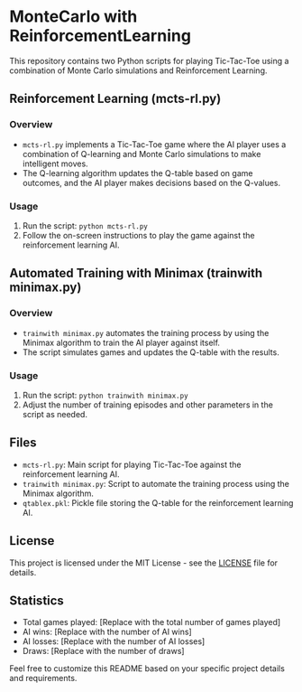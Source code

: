 # MonteCarlo with ReinforcementLearning

This repository contains two Python scripts for playing Tic-Tac-Toe using a combination of Monte Carlo simulations and Reinforcement Learning.

## Reinforcement Learning (mcts-rl.py)

### Overview
- `mcts-rl.py` implements a Tic-Tac-Toe game where the AI player uses a combination of Q-learning and Monte Carlo simulations to make intelligent moves.
- The Q-learning algorithm updates the Q-table based on game outcomes, and the AI player makes decisions based on the Q-values.

### Usage
1. Run the script: `python mcts-rl.py`
2. Follow the on-screen instructions to play the game against the reinforcement learning AI.

## Automated Training with Minimax (trainwith minimax.py)

### Overview
- `trainwith minimax.py` automates the training process by using the Minimax algorithm to train the AI player against itself.
- The script simulates games and updates the Q-table with the results.

### Usage
1. Run the script: `python trainwith minimax.py`
2. Adjust the number of training episodes and other parameters in the script as needed.

## Files

- `mcts-rl.py`: Main script for playing Tic-Tac-Toe against the reinforcement learning AI.
- `trainwith minimax.py`: Script to automate the training process using the Minimax algorithm.
- `qtablex.pkl`: Pickle file storing the Q-table for the reinforcement learning AI.

## License

This project is licensed under the MIT License - see the [LICENSE](LICENSE) file for details.

## Statistics

- Total games played: [Replace with the total number of games played]
- AI wins: [Replace with the number of AI wins]
- AI losses: [Replace with the number of AI losses]
- Draws: [Replace with the number of draws]

Feel free to customize this README based on your specific project details and requirements.

